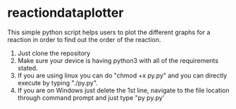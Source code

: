 # reactiondataplotter
This simple python script helps users to plot the different graphs for a reaction in order to find out the order of the reaction.
1. Just clone the repository
2. Make sure your device is having python3 with all of the requirements stated.
3. If you are using linux you can do "chmod +x py.py" and you can directly execute by typing "./py.py".
4. If you are on Windows just delete the 1st line, navigate to the file location through command prompt and just type "py py.py'
